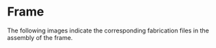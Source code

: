 # Frame

The following images indicate the corresponding fabrication files in the assembly of the frame.

